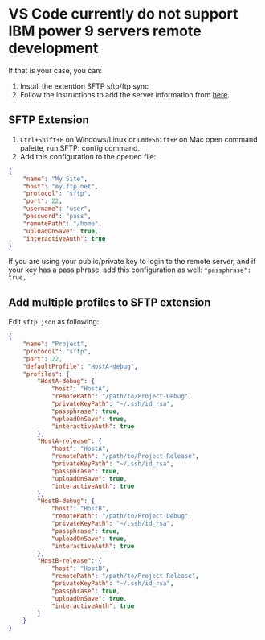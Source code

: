 # VS Code currently do not support IBM power 9 servers remote development

If that is your case, you can:

1. Install the extention SFTP sftp/ftp sync
2. Follow the instructions to add the server information from [here](https://marketplace.visualstudio.com/items?itemName=liximomo.sftp).

## SFTP Extension

1. `Ctrl+Shift+P` on Windows/Linux or `Cmd+Shift+P` on Mac open command palette, run SFTP: config command.
2. Add this configuration to the opened file:

```json
{
    "name": "My Site",
    "host": "my.ftp.net",
    "protocol": "sftp",
    "port": 22,
    "username": "user",
    "password": "pass",
    "remotePath": "/home",
    "uploadOnSave": true,
    "interactiveAuth": true
}
```

If you are using your public/private key to login to the remote server, and if your key has a pass phrase, add this configuration as well:
`"passphrase": true,`

## Add multiple profiles to SFTP extension

Edit `sftp.json` as following:

```json
{
    "name": "Project",
    "protocol": "sftp",
    "port": 22,
    "defaultProfile": "HostA-debug",
    "profiles": {
        "HostA-debug": {
            "host": "HostA",
            "remotePath": "/path/to/Project-Debug",
            "privateKeyPath": "~/.ssh/id_rsa",
            "passphrase": true,
            "uploadOnSave": true,
            "interactiveAuth": true
        },
        "HostA-release": {
            "host": "HostA",
            "remotePath": "/path/to/Project-Release",
            "privateKeyPath": "~/.ssh/id_rsa",
            "passphrase": true,
            "uploadOnSave": true,
            "interactiveAuth": true
        },
        "HostB-debug": {
            "host": "HostB",
            "remotePath": "/path/to/Project-Debug",
            "privateKeyPath": "~/.ssh/id_rsa",
            "passphrase": true,
            "uploadOnSave": true,
            "interactiveAuth": true
        },
        "HostB-release": {
            "host": "HostB",
            "remotePath": "/path/to/Project-Release",
            "privateKeyPath": "~/.ssh/id_rsa",
            "passphrase": true,
            "uploadOnSave": true,
            "interactiveAuth": true
        }
    }
}
```
